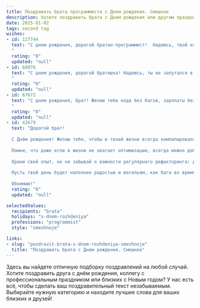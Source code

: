 ```yaml
---
title: Поздравить брата программиста c Днем рождения. Смешное
description: Хотите поздравить брата c Днем рождения или другим праздником? Наш ИИ создаст незабываемое поздравление, а вы обязательно выделитесь среди других.  
date: 2025-01-02
tags: second tag
wishes:
- id: 127744
  text: "С днем рождения, дорогой братан-программист!  Надеюсь, твой код жизни сегодня полон только счастливых багов, а все ошибки компилируются в безудержный позитив!  Желаю тебе такого количества гигабайтов счастья, что твой жесткий диск лопнет от переизбытка радости!  Пусть твой день будет настолько крут, что даже Google будет тебе завидовать!
  "
  rating: "0"
  updated: "null"
- id: 68976
  text: "С днем рождения, дорогой братишка! Надеюсь, ты не запутался в коде своего возраста, а твоя жизнь полна не багов, а крутых фич!
  "
  rating: "0"
  updated: "null"
- id: 67672
  text: "С днем рождения, Брат! Желаю тебе кода без багов, зарплаты без багов, и жизни без багов (ну, почти без багов). Пусть твой мир будет полон 0 и 1, но только не 0% скидки на любимые гаджеты! 😜
  "
  rating: "0"
  updated: "null"
- id: 42679
  text: "Дорогой брат!
  
  С Днём рождения! Желаю тебе, чтобы в твоей жизни всегда компилировался только радостный код, а баги обходили стороной! Пусть все твои проекты становятся успешными, как тот раз, когда ты случайно убрал все пробелы в своём коде и он заработал!
  
  Помни, что даже если в жизни не хватает оптимизации, всегда можно добавить несколько ярких событий и немного веселья в циклы! Желаю твоему алгоритму счастья всегда возвращать значение true, а дедлайны пусть отодвигаются на неопределённый срок!
  
  Храни свой опыт, но не забывай о важности регулярного рефакторинга: делай перерывы, гуляй на свежем воздухе и время от времени обновляй прошивку своих друзей!
  
  Пусть твой день будет наполнен радостью и весельем, как баги во время мощной отладки! С праздником тебя, кодер!
  
  Обнимаю!"
  rating: "0"
  updated: "null"

selectedValues:
  recipients: "brata"
  holidays: "s-dnem-rozhdeniya"
  professions: "programmist"
  style: "smeshnoje"

links:
- slug: "pozdravit-brata-s-dnem-rozhdeniya-smeshnoje"
  title: "Поздравить брата c Днем рождения. Смешное"
---
```


Здесь вы найдете отличную подборку поздравлений на любой случай.
Хотите поздравить друга с днём рождения, коллегу с профессиональным праздником или близких с Новым годом? У нас есть всё, чтобы сделать ваш поздравительный текст незабываемым. Выбирайте нужную категорию и находите лучшие слова для ваших близких и друзей!
